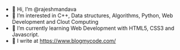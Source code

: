 - 👋 Hi, I’m @rajeshmandava
- 👀 I’m interested in C++, Data structures, Algorithms, Python, Web Development and Clout Computing
- 🌱 I’m currently learning Web Development with HTML5, CSS3 and Javascript.
- 📝 I write at https://www.blogmycode.com/
